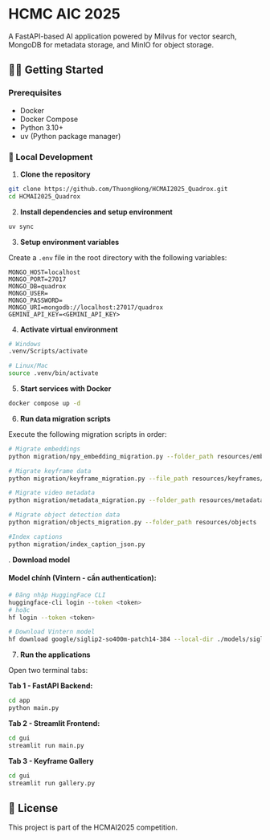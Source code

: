 # HCMC AIC 2025

A FastAPI-based AI application powered by Milvus for vector search, MongoDB for metadata storage, and MinIO for object storage.

## 🧑‍💻 Getting Started

### Prerequisites

- Docker
- Docker Compose
- Python 3.10+
- uv (Python package manager)

### 🔧 Local Development

1. **Clone the repository**

```bash
git clone https://github.com/ThuongHong/HCMAI2025_Quadrox.git
cd HCMAI2025_Quadrox
```

2. **Install dependencies and setup environment**

```bash
uv sync
```

3. **Setup environment variables**

Create a `.env` file in the root directory with the following variables:

```env
MONGO_HOST=localhost
MONGO_PORT=27017
MONGO_DB=quadrox
MONGO_USER=
MONGO_PASSWORD=
MONGO_URI=mongodb://localhost:27017/quadrox
GEMINI_API_KEY=<GEMINI_API_KEY>
```

4. **Activate virtual environment**

```bash
# Windows
.venv/Scripts/activate

# Linux/Mac
source .venv/bin/activate
```

5. **Start services with Docker**

```bash
docker compose up -d
```

6. **Run data migration scripts**

Execute the following migration scripts in order:

```bash
# Migrate embeddings
python migration/npy_embedding_migration.py --folder_path resources/embeddings

# Migrate keyframe data
python migration/keyframe_migration.py --file_path resources/keyframes/id2index.json

# Migrate video metadata
python migration/metadata_migration.py --folder_path resources/metadata

# Migrate object detection data
python migration/objects_migration.py --folder_path resources/objects

#Index captions
python migration/index_caption_json.py
```

. **Download model**


#### Model chính (Vintern - cần authentication):
```bash
# Đăng nhập HuggingFace CLI
huggingface-cli login --token <token>
# hoặc
hf login --token <token>

# Download Vintern model
hf download google/siglip2-so400m-patch14-384 --local-dir ./models/siglip2-so400m-patch14-384
```

<!-- 7. **Download model**


#### Model chính (Vintern - cần authentication):
```bash
# Đăng nhập HuggingFace CLI
huggingface-cli login --token <token>
# hoặc
hf login --token <token>

# Download Vintern model
hf download 5CD-AI/Vintern-1B-v3_5 --local-dir ./models/Vintern-1B-v3_5
```

#### Model multilingual embedding:
```bash
hf download sentence-transformers/clip-ViT-B-32-multilingual-v1 --local-dir ./models/clip-multilingual/clip-ViT-B-32-multilingual-v1
```

#### Models fallback (download tự động khi dùng):
- `Salesforce/blip-image-captioning-base`
- `microsoft/git-base-coco`

#### Precompute Captions (optional)

```bash
# Tạo caption trước cho tất cả keyframes
python tools/precompute_captions.py --images_glob "resources/keyframes/**/*.jpg"

# Với tham số custom
python tools/precompute_captions.py \
    --images_glob "resources/keyframes/**/*.jpg" \
    --style dense \
    --max_new_tokens 64 \
    --max_workers 4 \
    --batch_size 20
``` -->

7. **Run the applications**

Open two terminal tabs:

**Tab 1 - FastAPI Backend:**
```bash
cd app
python main.py
```

**Tab 2 - Streamlit Frontend:**
```bash
cd gui
streamlit run main.py
```

**Tab 3 - Keyframe Gallery**
```bash
cd gui
streamlit run gallery.py
```

## 📝 License

This project is part of the HCMAI2025 competition.

<!-- ## Temporal Search (beta)

We added opt-in Temporal Search to improve KIS/TRAKE metrics without changing existing behavior.

- Auto mode: Expands a window ±5→20s around a pivot keyframe using Adaptive Bidirectional Temporal Search (ABTS) and clusters keyframes by time (default gap 10s).
- Interactive mode: Pick a pivot result and choose ±Δ seconds to browse neighboring keyframes chronologically.

Backend:
- New endpoint `POST /api/v1/keyframe/temporal/enrich`.
- Request fields: `mode` (auto|interactive), `pivot_video_id` (e.g., L01_V001) or (`pivot_group_num`,`pivot_video_num`), and either `pivot_n` or (`pivot_frame_idx` & `pivot_pts_time`), optional `delta` for interactive.
- Response includes `pivot`, time `window`, and `clusters` with representative keyframe per cluster.

Frontend:
- In Streamlit, open “Temporal Search (beta)” under results. Toggle on, choose mode, and preview clusters as horizontal strips. Thumbnails are limited to keyframes; no video decoding required.

Implementation notes:
- Uses `resources/map-keyframes/<video_id>.csv` with columns `n, pts_time, fps, frame_idx`.
- Clustering groups by contiguous time with default 10s gap.
- When similarity is unavailable per keyframe, temporal decay by distance to pivot provides stable expansion and ordering.

Environment:
- `MAP_KEYFRAMES_ROOT` can override the map-keyframes directory (defaults to repo_root/resources/map-keyframes). `MAP_KEYFRAMES_DIR` is also accepted.

Optional:
- You may register a custom temporal scorer to mix quick query similarity into ABTS edge confidence:
  - `from app.retrieval.temporal_search.service import register_temporal_scorer`
  - `register_temporal_scorer(fn)` where `fn(video_id, [(frame_idx, pts_time, score_like)]) -> rescored list` -->

<!-- ## Caption Search (beta)

Hybrid (BM25 + dense) caption retrieval from external caption JSONs. Safe and isolated from existing search modes.

Index captions:

```bash
python tools/index_caption_json.py
```

Artifacts:
- Parquet meta: `resources/captions/captions_meta.parquet`
- BM25 pickle: `resources/captions/captions_bm25.pkl`
- Milvus collection: `caption_text_v1` (optional upsert)

Config in `app/core/settings.py` (AppSettings):
- `CAPTION_SEARCH_ENABLED=True`
- `CAPTION_META_PARQUET=resources/captions/captions_meta.parquet`
- `CAPTION_BM25_PKL=resources/captions/captions_bm25.pkl`
- `CAPTION_MILVUS_COLLECTION=caption_text_v1`

API:
- `GET /api/v1/caption/enabled`
- `POST /api/v1/caption/search` with body `{query, top_k_dense, top_k_bm25, rrf_k, return_k}`

GUI:
- Streamlit adds a collapsible panel "Caption Search (beta)" with query, Top K, neighbor strip ±N, and exact_like filter. -->
